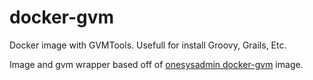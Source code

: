 # docker-gvm
Docker image with GVMTools.  Usefull for install Groovy, Grails, Etc.

Image and gvm wrapper based off of [onesysadmin docker-gvm](https://github.com/onesysadmin/docker-gvm) image.
